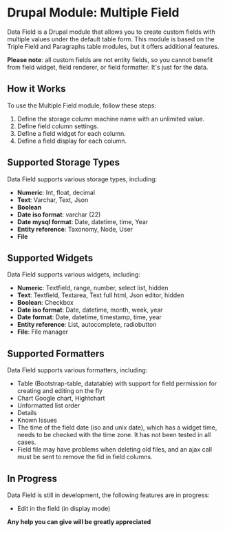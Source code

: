 # Drupal Module: Multiple Field
Data Field is a Drupal module that allows you to create custom fields with
multiple values under the default table form. This module is based on the
Triple Field and Paragraphs table modules, but it offers additional features.

**Please note**: all custom fields are not entity fields, so you cannot benefit
from field widget, field renderer, or field formatter. It's just for the data.

## How it Works
To use the Multiple Field module, follow these steps:
1. Define the storage column machine name with an unlimited value.
2. Define field column settings.
3. Define a field widget for each column.
4. Define a field display for each column.

## Supported Storage Types
Data Field supports various storage types, including:
- **Numeric**: Int, float, decimal
- **Text**: Varchar, Text, Json
- **Boolean**
- **Date iso format**: varchar (22)
- **Date mysql format**: Date, datetime, time, Year
- **Entity reference**: Taxonomy, Node, User
- **File**

## Supported Widgets
Data Field supports various widgets, including:
- **Numeric**: Textfield, range, number, select list, hidden
- **Text**: Textfield, Textarea, Text full html, Json editor, hidden
- **Boolean**: Checkbox
- **Date iso format**: Date, datetime, month, week, year
- **Date format**: Date, datetime, timestamp, time, year
- **Entity reference**: List, autocomplete, radiobutton
- **File**: File manager

## Supported Formatters
Data Field supports various formatters, including:
- Table (Bootstrap-table, datatable) with support for field permission for
creating and editing on the fly
- Chart Google chart, Hightchart
- Unformatted list order
- Details
- Known Issues
- The time of the field date (iso and unix date), which has a widget time,
needs to be checked with the time zone. It has not been tested in all cases.
- Field file may have problems when deleting old files, and an ajax call must be
sent to remove the fid in field columns.

## In Progress
Data Field is still in development, the following features are in progress:
- Edit in the field (in display mode)

 **Any help you can give will be greatly appreciated**
